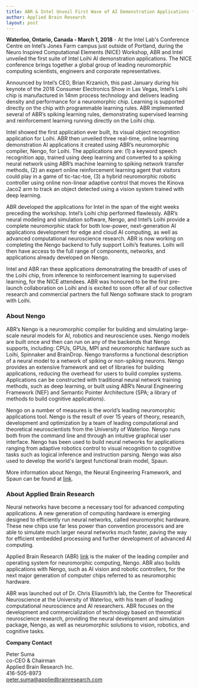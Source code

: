 ```yaml
---
title: ABR & Intel Unveil First Wave of AI Demonstration Applications for Loihi, Intel's New Neuromorphic Chip
author: Applied Brain Research
layout: post
---
```


**Waterloo, Ontario, Canada - March 1, 2018** - 
At the Intel Lab's Conference Centre on Intel’s Jones Farm campus just outside 
of Portland, during the Neuro Inspired Computational Elements (NICE) Workshop, 
ABR and Intel unveiled the first suite of Intel Loihi AI demonstration 
applications. The NICE conference brings together a global group of leading 
neuromorphic computing scientists, engineers and corporate representatives.
 
Announced by Intel’s CEO, Brian Krzanich, this past January during his 
keynote of the 2018 Consumer Electronics Show in Las Vegas, Intel’s 
Loihi chip is manufactured in 14nm process technology and delivers leading 
density and performance for a neuromorphic chip. Learning is supported 
directly on the chip with programmable learning rules. ABR implemented 
several of ABR’s spiking learning rules, demonstrating supervised 
learning and reinforcement learning running directly on the Loihi 
chip. 

Intel showed the first application ever built, its visual object 
recognition application for Loihi. ABR then unveiled three 
real-time, online learning demonstration AI applications it 
created using ABR’s neuromorphic compiler, Nengo, for Loihi. 
The applications are: (1) a keyword speech recognition app, 
trained using deep learning and converted to a spiking neural 
network using ABR’s machine learning to spiking network transfer 
methods, (2) an expert online reinforcement learning agent 
that visitors could play in a game of tic-tac-toe, (3) a hybrid 
neuromorphic robotic controller using online non-linear 
adaptive control that moves the Kinova Jaco2 arm to 
track an object detected using a vision system trained with deep learning.  
 
ABR developed the applications for Intel in the span of the 
eight weeks preceding the workshop. Intel’s Loihi chip performed 
flawlessly. ABR’s neural modeling and simulation software, Nengo, 
and Intel’s Loihi provide a complete neuromorphic stack for both 
low-power, next-generation AI applications development for edge and 
cloud AI computing, as well as advanced computational neuroscience 
research. ABR is now working on completing the Nengo backend to fully 
support Loihi’s features. Loihi will then have access to the full 
range of components, networks, and applications already developed on Nengo. 

Intel and ABR ran these applications demonstrating the breadth of uses 
of the Loihi chip, from inference to reinforcement learning to supervised 
learning, for the NICE attendees. ABR was honoured to be the first 
pre-launch collaboration on Loihi and is excited to soon offer all 
of our collective research and commercial partners the full Nengo 
software stack to program with Loihi.


### About Nengo

ABR’s Nengo is a neuromorphic compiler for building and simulating 
large-scale neural models for AI, robotics and neuroscience uses. 
Nengo models are built once and then can run on any of the backends 
that Nengo supports, including: CPUs, GPUs, MPI and neuromorphic 
hardware such as Loihi, Spinnaker and BrainDrop. Nengo transforms a 
functional description of a neural model to a network of spiking or 
non-spiking neurons. Nengo provides an extensive framework and set of 
libraries for building applications, reducing the overhead for users to 
build complex systems. Applications can be constructed with traditional 
neural network training methods, such as deep learning, or built using 
ABR’s Neural Engineering Framework (NEF) and Semantic Pointer Architecture 
(SPA; a library of methods to build cognitive applications).

Nengo on a number of measures is the world’s leading neuromorphic 
applications tool. Nengo is the result of over 15 years of theory, 
research, development and optimization by a team of leading computational 
and theoretical neuroscientists from the University of Waterloo. Nengo 
runs both from the command line and through an intuitive graphical 
user interface. Nengo has been used to build neural networks for 
applications ranging from adaptive robotics control to visual 
recognition to cognitive tasks such as logical inference and instruction 
parsing. Nengo was also used to develop the world's largest functional 
brain model, Spaun. 

More information about Nengo, the Neural Engineering Framework, and 
Spaun can be found at [link](https://nengo.ai). 


### About Applied Brain Research

Neural networks have become a necessary tool for advanced computing 
applications. A new generation of computing hardware is emerging 
designed to efficiently run neural networks, called neuromorphic hardware. 
These new chips use far less power than convention processors and are able 
to simulate much larger neural networks much faster, paving the 
way for efficient embedded processing and further development of 
advanced AI computing.

Applied Brain Research (ABR) [link](https://www.appliedbrainresearch.com) is the maker 
of the leading compiler and operating system for neuromorphic computing, 
Nengo. ABR also builds applications with Nengo, such as AI vision and 
robotic controllers, for the next major generation of computer 
chips referred to as neuromorphic hardware.

ABR was launched out of Dr. Chris Eliasmith’s lab, the Centre for 
Theoretical Neuroscience at the University of Waterloo, with his 
team of leading computational neuroscience and AI researchers. ABR focuses 
on the development and commercialization of technology based on theoretical 
neuroscience research, providing the neural development and simulation package, 
Nengo, as well as neuromorphic solutions to vision, robotics, and  
cognitive tasks.


**Company Contact**

Peter Suma<br>
co-CEO & Chairman<br>
Applied Brain Research Inc.<br>
416-505-8973<br>
peter.suma@appliedbrainresearch.com

